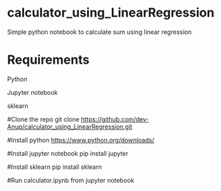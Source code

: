 # calculator_using_LinearRegression
Simple python notebook to calculate sum using linear regression

# Requirements

Python

Jupyter notebook

sklearn

#Clone the repo
git clone https://github.com/dev-Anup/calculator_using_LinearRegression.git

#Install python
https://www.python.org/downloads/

#Install jupyter notebook
pip install jupyter

#Install sklearn
pip install sklearn

#Run calculator.ipynb from jupyter notebook
